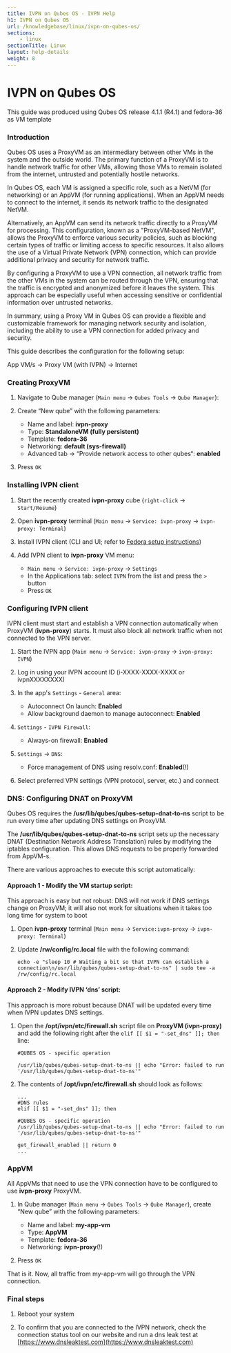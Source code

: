 ```yaml
---
title: IVPN on Qubes OS - IVPN Help
h1: IVPN on Qubes OS
url: /knowledgebase/linux/ivpn-on-qubes-os/
sections:
    - linux
sectionTitle: Linux
layout: help-details
weight: 8
---
```

# IVPN on Qubes OS

<div markdown="1" class="notice notice--warning">
This guide was produced using Qubes OS release 4.1.1 (R4.1) and fedora-36 as VM template
</div>

### Introduction

Qubes OS uses a ProxyVM as an intermediary between other VMs in the system and the outside world. The primary function of a ProxyVM is to handle network traffic for other VMs, allowing those VMs to remain isolated from the internet, untrusted and potentially hostile networks.

In Qubes OS, each VM is assigned a specific role, such as a NetVM (for networking) or an AppVM (for running applications). When an AppVM needs to connect to the internet, it sends its network traffic to the designated NetVM.

Alternatively, an AppVM can send its network traffic directly to a ProxyVM for processing. This configuration, known as a "ProxyVM-based NetVM", allows the ProxyVM to enforce various security policies, such as blocking certain types of traffic or limiting access to specific resources. It also allows the use of a Virtual Private Network (VPN) connection, which can provide additional privacy and security for network traffic.

By configuring a ProxyVM to use a VPN connection, all network traffic from the other VMs in the system can be routed through the VPN, ensuring that the traffic is encrypted and anonymized before it leaves the system. This approach can be especially useful when accessing sensitive or confidential information over untrusted networks.

In summary, using a Proxy VM in Qubes OS can provide a flexible and customizable framework for managing network security and isolation, including the ability to use a VPN connection for added privacy and security.

This guide describes the configuration for the following setup:

<div markdown="1" class="notice notice--info">
App VM/s -> Proxy VM (with IVPN) -> Internet
</div>

### Creating ProxyVM

1. Navigate to Qube manager (`Main menu` -> `Qubes Tools` -> `Qube Manager`):

2. Create “New qube” with the following parameters: 

    - Name and label: **ivpn-proxy**
    - Type: **StandaloneVM (fully persistent)**
    - Template: **fedora-36**
    - Networking: **default (sys-firewall)**
    - Advanced tab -> “Provide network access to other qubes“: **enabled**

3. Press `OK`

### Installing IVPN client

1. Start the recently created **ivpn-proxy** cube (`right-click` -> `Start/Resume`)

2. Open **ivpn-proxy** terminal (`Main menu` -> `Service: ivpn-proxy` -> `ivpn-proxy: Terminal`)

3. Install IVPN client (CLI and UI; refer to <a href="/apps-linux/#fedora" target="_blank">Fedora setup instructions</a>)

4. Add IVPN client to **ivpn-proxy** VM menu: 

    - `Main menu` -> `Service: ivpn-proxy` -> `Settings` 
    - In the Applications tab: select `IVPN` from the list and press the `>` button
    - Press `OK`

### Configuring IVPN client

IVPN client must start and establish a VPN connection automatically when ProxyVM (**ivpn-proxy**) starts. It must also block all network traffic when not connected to the VPN server.

1. Start the IVPN app (`Main menu` -> `Service: ivpn-proxy` -> `ivpn-proxy: IVPN`)

2. Log in using your IVPN account ID (i-XXXX-XXXX-XXXX or ivpnXXXXXXXX)

3. In the app's `Settings` - `General` area:

    - Autoconnect On launch: **Enabled**
    - Allow background daemon to manage autoconnect: **Enabled**

4. `Settings` - `IVPN Firewall`:
    
    - Always-on firewall: **Enabled**

5. `Settings` -> `DNS`:

    - Force management of DNS using resolv.conf: **Enabled**(!)

6. Select preferred VPN settings (VPN protocol, server, etc.) and connect

### DNS: Configuring DNAT on ProxyVM

Qubes OS requires the **/usr/lib/qubes/qubes-setup-dnat-to-ns** script to be run every time after updating DNS settings on ProxyVM.

The **/usr/lib/qubes/qubes-setup-dnat-to-ns** script sets up the necessary DNAT (Destination Network Address Translation) rules by modifying the iptables configuration. This allows DNS requests to be properly forwarded from AppVM-s.

There are various approaches to execute this script automatically:

#### Approach 1 - Modify the VM startup script:

<div markdown="1" class="notice notice--info">
This approach is easy but not robust: DNS will not work if DNS settings change on ProxyVM; it will also not work for situations when it takes too long time for system to boot
</div>

1. Open **ivpn-proxy** terminal (`Main menu` -> `Service:ivpn-proxy` -> `ivpn-proxy: Terminal`)

2. Update **/rw/config/rc.local** file with the following command: 
    ```
    echo -e "sleep 10 # Waiting a bit so that IVPN can establish a connection\n/usr/lib/qubes/qubes-setup-dnat-to-ns" | sudo tee -a /rw/config/rc.local
    ```

#### Approach 2 - Modify IVPN ‘dns’ script:

<div markdown="1" class="notice notice--info">
This approach is more robust because DNAT will be updated every time when IVPN updates DNS settings.
</div>

1. Open the **/opt/ivpn/etc/firewall.sh** script file on **ProxyVM (ivpn-proxy)** and add the following right after the `elif [[ $1 = "-set_dns" ]]; then` line:
    ```
    #QUBES OS - specific operation

    /usr/lib/qubes/qubes-setup-dnat-to-ns || echo "Error: failed to run '/usr/lib/qubes/qubes-setup-dnat-to-ns'"
    ```


2. The contents of **/opt/ivpn/etc/firewall.sh** should look as follows:
    ```
    ...
    #DNS rules
    elif [[ $1 = "-set_dns" ]]; then

    #QUBES OS - specific operation
    /usr/lib/qubes/qubes-setup-dnat-to-ns || echo "Error: failed to run '/usr/lib/qubes/qubes-setup-dnat-to-ns'" 

    get_firewall_enabled || return 0
    ...
    ```

### AppVM

All AppVMs that need to use the VPN connection have to be configured to use **ivpn-proxy** ProxyVM.

1. In Qube manager (`Main menu` -> `Qubes Tools` -> `Qube Manager`), create “New qube” with the following parameters: 

    - Name and label: **my-app-vm**
    - Type: **AppVM** 
    - Template: **fedora-36**
    - Networking: **ivpn-proxy**(!)

2. Press `OK`

That is it. Now, all traffic from my-app-vm will go through the VPN connection.

### Final steps

1. Reboot your system

2. To confirm that you are connected to the IVPN network, check the connection status tool on our website and run a dns leak test at [https://www.dnsleaktest.com](https://www.dnsleaktest.com)
